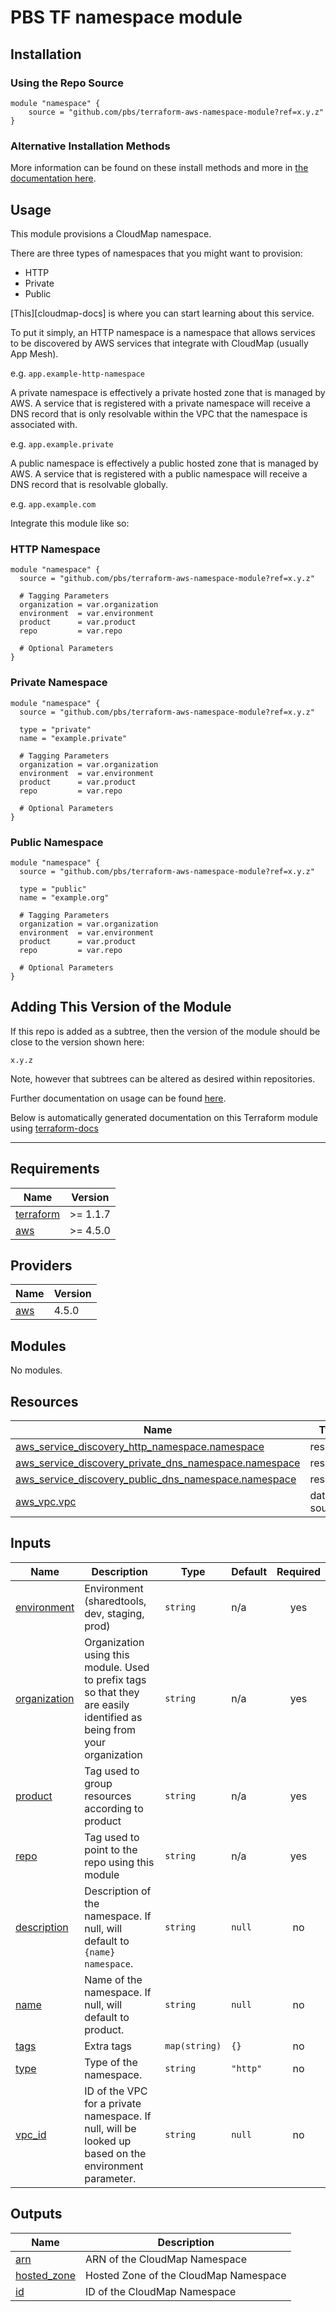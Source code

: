 # PBS TF namespace module

## Installation

### Using the Repo Source

```hcl
module "namespace" {
    source = "github.com/pbs/terraform-aws-namespace-module?ref=x.y.z"
}
```

### Alternative Installation Methods

More information can be found on these install methods and more in [the documentation here](./docs/general/install).

## Usage

This module provisions a CloudMap namespace.

There are three types of namespaces that you might want to provision:

- HTTP
- Private
- Public

[This][cloudmap-docs] is where you can start learning about this service.

To put it simply, an HTTP namespace is a namespace that allows services to be discovered by AWS services that integrate with CloudMap (usually App Mesh).

e.g. `app.example-http-namespace`

A private namespace is effectively a private hosted zone that is managed by AWS. A service that is registered with a private namespace will receive a DNS record that is only resolvable within the VPC that the namespace is associated with.

e.g. `app.example.private`

A public namespace is effectively a public hosted zone that is managed by AWS. A service that is registered with a public namespace will receive a DNS record that is resolvable globally.

e.g. `app.example.com`

Integrate this module like so:

### HTTP Namespace

```hcl
module "namespace" {
  source = "github.com/pbs/terraform-aws-namespace-module?ref=x.y.z"

  # Tagging Parameters
  organization = var.organization
  environment  = var.environment
  product      = var.product
  repo         = var.repo

  # Optional Parameters
}
```

### Private Namespace

```hcl
module "namespace" {
  source = "github.com/pbs/terraform-aws-namespace-module?ref=x.y.z"

  type = "private"
  name = "example.private"

  # Tagging Parameters
  organization = var.organization
  environment  = var.environment
  product      = var.product
  repo         = var.repo

  # Optional Parameters
}
```

### Public Namespace

```hcl
module "namespace" {
  source = "github.com/pbs/terraform-aws-namespace-module?ref=x.y.z"

  type = "public"
  name = "example.org"

  # Tagging Parameters
  organization = var.organization
  environment  = var.environment
  product      = var.product
  repo         = var.repo

  # Optional Parameters
}
```

## Adding This Version of the Module

If this repo is added as a subtree, then the version of the module should be close to the version shown here:

`x.y.z`

Note, however that subtrees can be altered as desired within repositories.

Further documentation on usage can be found [here](./docs).

Below is automatically generated documentation on this Terraform module using [terraform-docs][terraform-docs]

---

[terraform-docs]: https://github.com/terraform-docs/terraform-docs

## Requirements

| Name | Version |
|------|---------|
| <a name="requirement_terraform"></a> [terraform](#requirement\_terraform) | >= 1.1.7 |
| <a name="requirement_aws"></a> [aws](#requirement\_aws) | >= 4.5.0 |

## Providers

| Name | Version |
|------|---------|
| <a name="provider_aws"></a> [aws](#provider\_aws) | 4.5.0 |

## Modules

No modules.

## Resources

| Name | Type |
|------|------|
| [aws_service_discovery_http_namespace.namespace](https://registry.terraform.io/providers/hashicorp/aws/latest/docs/resources/service_discovery_http_namespace) | resource |
| [aws_service_discovery_private_dns_namespace.namespace](https://registry.terraform.io/providers/hashicorp/aws/latest/docs/resources/service_discovery_private_dns_namespace) | resource |
| [aws_service_discovery_public_dns_namespace.namespace](https://registry.terraform.io/providers/hashicorp/aws/latest/docs/resources/service_discovery_public_dns_namespace) | resource |
| [aws_vpc.vpc](https://registry.terraform.io/providers/hashicorp/aws/latest/docs/data-sources/vpc) | data source |

## Inputs

| Name | Description | Type | Default | Required |
|------|-------------|------|---------|:--------:|
| <a name="input_environment"></a> [environment](#input\_environment) | Environment (sharedtools, dev, staging, prod) | `string` | n/a | yes |
| <a name="input_organization"></a> [organization](#input\_organization) | Organization using this module. Used to prefix tags so that they are easily identified as being from your organization | `string` | n/a | yes |
| <a name="input_product"></a> [product](#input\_product) | Tag used to group resources according to product | `string` | n/a | yes |
| <a name="input_repo"></a> [repo](#input\_repo) | Tag used to point to the repo using this module | `string` | n/a | yes |
| <a name="input_description"></a> [description](#input\_description) | Description of the namespace. If null, will default to `{name} namespace`. | `string` | `null` | no |
| <a name="input_name"></a> [name](#input\_name) | Name of the namespace. If null, will default to product. | `string` | `null` | no |
| <a name="input_tags"></a> [tags](#input\_tags) | Extra tags | `map(string)` | `{}` | no |
| <a name="input_type"></a> [type](#input\_type) | Type of the namespace. | `string` | `"http"` | no |
| <a name="input_vpc_id"></a> [vpc\_id](#input\_vpc\_id) | ID of the VPC for a private namespace. If null, will be looked up based on the environment parameter. | `string` | `null` | no |

## Outputs

| Name | Description |
|------|-------------|
| <a name="output_arn"></a> [arn](#output\_arn) | ARN of the CloudMap Namespace |
| <a name="output_hosted_zone"></a> [hosted\_zone](#output\_hosted\_zone) | Hosted Zone of the CloudMap Namespace |
| <a name="output_id"></a> [id](#output\_id) | ID of the CloudMap Namespace |
